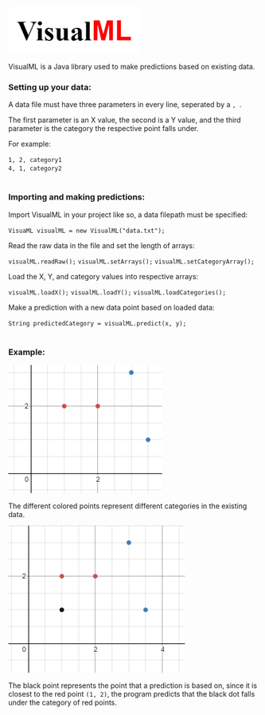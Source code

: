 <img src="https://raw.githubusercontent.com/hershyz/VisualML/master/images/Screenshot%20(33).png"></img>
<p>VisualML is a Java library used to make predictions based on existing data.</p>

<h3>Setting up your data:</h3>
<p>A data file must have three parameters in every line, seperated by a <code>, </code>.</p>
<p>The first parameter is an X value, the second is a Y value, and the third parameter is the category the respective point falls under.</p>
<p>For example:</p>
<code>1, 2, category1</code>
<br>
<code>4, 1, category2</code>
<br>
<br>

<h3>Importing and making predictions:</h3>
<p>Import VisualML in your project like so, a data filepath must be specified:</p>
<code>VisuaML visualML = new VisualML("data.txt");</code>
<br>
<p>Read the raw data in the file and set the length of arrays:</p>
<code>visualML.readRaw();</code>
<code>visualML.setArrays();</code>
<code>visualML.setCategoryArray();</code>
<br>
<p>Load the X, Y, and category values into respective arrays:</p>
<code>visualML.loadX();</code>
<code>visualML.loadY();</code>
<code>visualML.loadCategories();</code>
<br>
<p>Make a prediction with a new data point based on loaded data:</p>
<code>String predictedCategory = visualML.predict(x, y);</code>
<br>
<br>

<h3>Example:</h3>
<img src="images/Screenshot (28).png"></img>
<p>The different colored points represent different categories in the existing data.</p>
<img src="images/Screenshot (30).png"></img>
<p>The black point represents the point that a prediction is based on, since it is closest to the red point <code>(1, 2)</code>, the program predicts that the black dot falls under the category of red points.</p>
